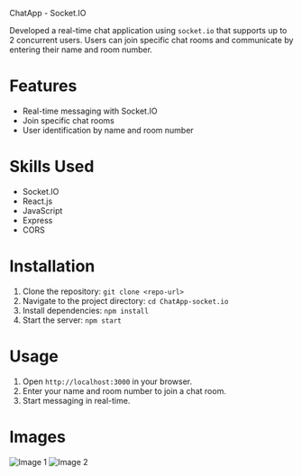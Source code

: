 ChatApp - Socket.IO

Developed a real-time chat application using `socket.io` that supports up to 2 concurrent users. Users can join specific chat rooms and communicate by entering their name and room number.
# Features
- Real-time messaging with Socket.IO
- Join specific chat rooms
- User identification by name and room number

# Skills Used
- Socket.IO
- React.js
- JavaScript
- Express
- CORS

# Installation
1. Clone the repository: `git clone <repo-url>`
2. Navigate to the project directory: `cd ChatApp-socket.io`
3. Install dependencies: `npm install`
4. Start the server: `npm start`

# Usage
1. Open `http://localhost:3000` in your browser.
2. Enter your name and room number to join a chat room.
3. Start messaging in real-time.

# Images

![Image 1](Screenshot(3).png)
![Image 2](Screenshot(2).png)

